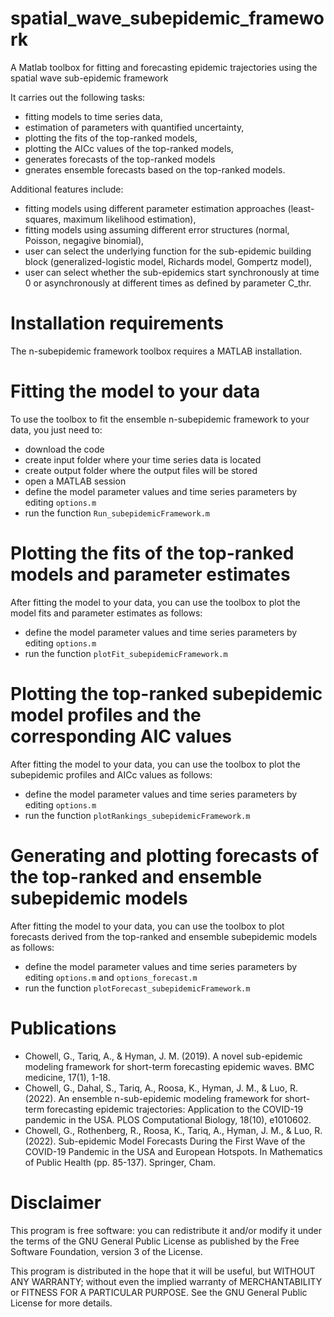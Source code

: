 # spatial_wave_subepidemic_framework
 A Matlab toolbox for fitting and forecasting epidemic trajectories using the spatial wave sub-epidemic framework 

<p> It carries out the following tasks: </p> 
<ul>
    <li>fitting models to time series data,</li>
    <li>estimation of parameters with quantified uncertainty,</li>
    <li>plotting the fits of the top-ranked models,</li>
    <li>plotting the AICc values of the top-ranked models,</li>
    <li>generates forecasts of the top-ranked models</li>
    <li>gnerates ensemble forecasts based on the top-ranked models.</li>
</ul>

<p> Additional features include:</p>

<ul>
    <li>fitting models using different parameter estimation approaches (least-squares, maximum likelihood estimation),</li>
    <li>fitting models using assuming different error structures (normal, Poisson, negagive binomial),</li>
    <li>user can select the underlying function for the sub-epidemic building block (generalized-logistic model, Richards model, Gompertz model),</li>
    <li>user can select whether the sub-epidemics start synchronously at time 0 or asynchronously at different times as defined by parameter C_thr.</li>
    
</ul>
    
# Installation requirements

The n-subepidemic framework toolbox requires a MATLAB installation.

# Fitting the model to your data

To use the toolbox to fit the ensemble n-subepidemic framework to your data, you just need to:

<ul>
    <li>download the code </li>
    <li>create input folder where your time series data is located </li>
    <li>create output folder where the output files will be stored</li>   
    <li>open a MATLAB session </li>
    <li>define the model parameter values and time series parameters by editing <code>options.m</code> </li>
    <li>run the function <code>Run_subepidemicFramework.m</code> </li>
</ul>
  
# Plotting the fits of the top-ranked models and parameter estimates

After fitting the model to your data, you can use the toolbox to plot the model fits and parameter estimates as follows:

<ul>
    <li>define the model parameter values and time series parameters by editing <code>options.m</code></li>
    <li>run the function <code>plotFit_subepidemicFramework.m</code> </li>
</ul>
    
# Plotting the top-ranked subepidemic model profiles and the corresponding AIC values

After fitting the model to your data, you can use the toolbox to plot the subepidemic profiles and AICc values as follows:

<ul>
    <li>define the model parameter values and time series parameters by editing <code>options.m</code></li>
    <li>run the function <code>plotRankings_subepidemicFramework.m</code></li>
</ul>
    
# Generating and plotting forecasts of the top-ranked and ensemble subepidemic models

After fitting the model to your data, you can use the toolbox to plot forecasts derived from the top-ranked and ensemble subepidemic models as follows:

<ul>
    <li>define the model parameter values and time series parameters by editing <code>options.m</code> and <code>options_forecast.m</code></li>
    <li>run the function <code>plotForecast_subepidemicFramework.m</code></li>
</ul>
    
# Publications

<ul>
    
 <li>Chowell, G., Tariq, A., & Hyman, J. M. (2019). A novel sub-epidemic modeling framework for short-term forecasting epidemic waves. BMC medicine, 17(1), 1-18.  </li>

 <li>Chowell, G., Dahal, S., Tariq, A., Roosa, K., Hyman, J. M., & Luo, R. (2022). An ensemble n-sub-epidemic modeling framework for short-term forecasting epidemic trajectories: Application to the COVID-19 pandemic in the USA. PLOS Computational Biology, 18(10), e1010602. </li>

 <li>Chowell, G., Rothenberg, R., Roosa, K., Tariq, A., Hyman, J. M., & Luo, R. (2022). Sub-epidemic Model Forecasts During the First Wave of the COVID-19 Pandemic in the USA and European Hotspots. In Mathematics of Public Health (pp. 85-137). Springer, Cham. </li>

</ul>

# Disclaimer

This program is free software: you can redistribute it and/or modify it under the terms of the GNU General Public License as published by the Free Software Foundation, version 3 of the License.

This program is distributed in the hope that it will be useful, but WITHOUT ANY WARRANTY; without even the implied warranty of MERCHANTABILITY or FITNESS FOR A PARTICULAR PURPOSE.
See the GNU General Public License for more details.  
